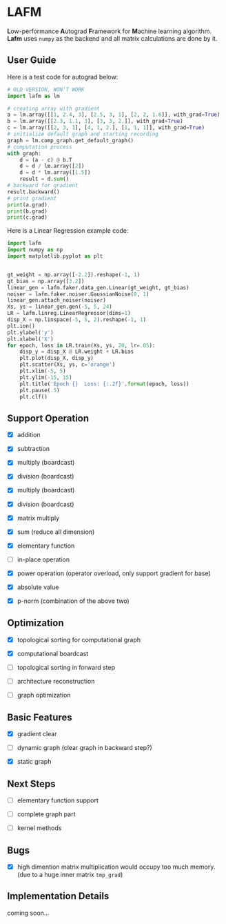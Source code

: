# LAFM

**L**ow-performance **A**utograd **F**ramework for **M**achine learning algorithm. **Lafm** uses `numpy` as the backend and all matrix calculations are done by it.

## User Guide

Here is a test code for autograd below:

```python
# OLD VERSION, WON'T WORK
import lafm as lm

# creating array with gradient
a = lm.array([[1, 2.4, 3], [2.5, 3, 1], [2, 2, 1.6]], with_grad=True)
b = lm.array([[2.3, 1.1, 3], [3, 3, 2.]], with_grad=True)
c = lm.array([[2, 3, 1], [4, 1, 2.], [1, 1, 1]], with_grad=True)
# initialize default graph and starting recording
graph = lm.comp_graph.get_default_graph()
# computation process
with graph:
    d = (a - c) @ b.T
    d = d / lm.array([2])
    d = d * lm.array([1.5])
    result = d.sum()
# backward for gradient
result.backward()
# print gradient
print(a.grad)
print(b.grad)
print(c.grad)
```

Here is a Linear Regression example code:

```python
import lafm
import numpy as np
import matplotlib.pyplot as plt


gt_weight = np.array([-2.2]).reshape(-1, 1)
gt_bias = np.array([3.2])
linear_gen = lafm.faker.data_gen.Linear(gt_weight, gt_bias)
noiser = lafm.faker.noiser.GaussianNoise(0, 1)
linear_gen.attach_noiser(noiser)
Xs, ys = linear_gen.gen(-5, 5, 24)
LR = lafm.linreg.LinearRegressor(dims=1)
disp_X = np.linspace(-5, 5, 2).reshape(-1, 1)
plt.ion()
plt.ylabel('y')
plt.xlabel('X')
for epoch, loss in LR.train(Xs, ys, 20, lr=.05):
    disp_y = disp_X @ LR.weight + LR.bias
    plt.plot(disp_X, disp_y)
    plt.scatter(Xs, ys, c='orange')
    plt.xlim(-5, 5)
    plt.ylim(-15, 15)
    plt.title('Epoch {}  Loss: {:.2f}'.format(epoch, loss))
    plt.pause(.5)
    plt.clf()
```

## Support Operation

- [x] addition

- [x] subtraction

- [x] multiply (boardcast)

- [x] division (boardcast)

- [x] multiply (boardcast)

- [x] division (boardcast)

- [x] matrix multiply

- [x] sum (reduce all dimension)

- [x] elementary function

- [ ] in-place operation

- [x] power operation (operator overload, only support gradient for base)

- [x] absolute value

- [x] p-norm (combination of the above two)

## Optimization

- [x] topological sorting for computational graph

- [x] computational boardcast

- [ ] topological sorting in forward step

- [ ] architecture reconstruction

- [ ] graph optimization

## Basic Features

- [x] gradient clear

- [ ] dynamic graph (clear graph in backward step?)

- [x] static graph

## Next Steps

- [ ] elementary function support

- [ ] complete graph part

- [ ] kernel methods

## Bugs

- [x] high dimention matrix multiplication would occupy too much memory. (due to a huge inner matrix `tmp_grad`)

## Implementation Details

coming soon...
